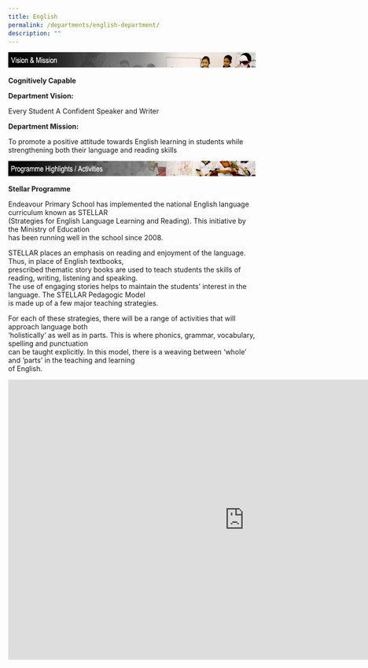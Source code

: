 ```yaml
---
title: English
permalink: /departments/english-department/
description: ""
---
```

![english vision](/images/english_vision.jpg)

**Cognitively Capable**

**Department Vision:**

Every Student A Confident Speaker and Writer

**Department Mission:**

To promote a positive attitude towards English learning in students while strengthening both their language and reading skills

![english programme highlights](/images/english_programme_highlights.jpg)

**Stellar Programme**

Endeavour Primary School has implemented the national English language curriculum known as STELLAR  
(Strategies for English Language Learning and Reading). This initiative by the Ministry of Education  
has been running well in the school since 2008.

STELLAR places an emphasis on reading and enjoyment of the language. Thus, in place of English textbooks,  
prescribed thematic story books are used to teach students the skills of reading, writing, listening and speaking.  
The use of engaging stories helps to maintain the students’ interest in the language. The STELLAR Pedagogic Model  
is made up of a few major teaching strategies.

For each of these strategies, there will be a range of activities that will approach language both  
‘holistically’ as well as in parts. This is where phonics, grammar, vocabulary, spelling and punctuation  
can be taught explicitly. In this model, there is a weaving between ‘whole’ and ‘parts’ in the teaching and learning  
of English.

<iframe allowfullscreen="true" height="569" width="960" frameborder="0" src="https://docs.google.com/presentation/d/e/2PACX-1vRY9nmapGyHhGH97I--hFZ2DofpWYHckHYYOpIUvWAKgS5zH_BwKXIGDY99qVvz9K6wt0LFxZ8Qjac9/embed?start=false&amp;loop=false&amp;delayms=10000"></iframe>

